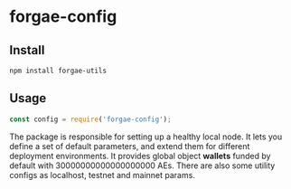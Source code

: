 # forgae-config

## Install 

```
npm install forgae-utils
```

## Usage 
```javascript
const config = require('forgae-config');
```

The package is responsible for setting up a healthy local node. 
It lets you define a set of default parameters, and extend them for different deployment environments.
It provides global object **wallets** funded by default with 30000000000000000000 AEs.
There are also some utility configs as localhost, testnet and mainnet params.

